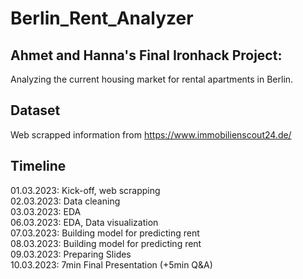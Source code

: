 # Berlin_Rent_Analyzer

## Ahmet and Hanna's Final Ironhack Project:
Analyzing the current housing market for rental apartments in Berlin.

## Dataset
Web scrapped information from https://www.immobilienscout24.de/

## Timeline 
01.03.2023: Kick-off, web scrapping    
02.03.2023: Data cleaning  
03.03.2023: EDA     
06.03.2023: EDA, Data visualization  
07.03.2023: Building model for predicting rent  
08.03.2023: Building model for predicting rent  
09.03.2023: Preparing Slides  
10.03.2023: 7min Final Presentation (+5min Q&A)  
